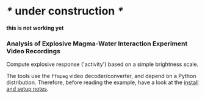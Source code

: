 # _*_ under construction _*_

**this is not working yet**

### Analysis of Explosive Magma-Water Interaction Experiment Video Recordings

Compute explosive response ('activity') based on a simple brightness scale.


The tools use the `ffmpeg` video decoder/converter, and depend on a Python distribution. Therefore, before reading the example, have a look at the [install and setup notes](./setup.md).
